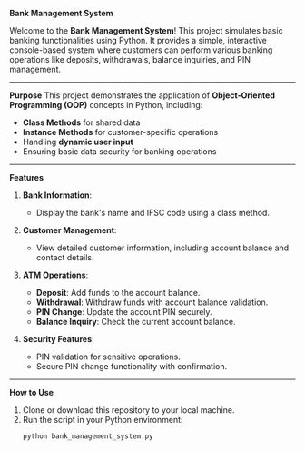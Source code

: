 **Bank Management System**

Welcome to the **Bank Management System**! This project simulates basic banking functionalities using Python. It provides a simple, interactive console-based system where customers can perform various banking operations like deposits, withdrawals, balance inquiries, and PIN management.

---

**Purpose**
This project demonstrates the application of **Object-Oriented Programming (OOP)** concepts in Python, including:
- **Class Methods** for shared data
- **Instance Methods** for customer-specific operations
- Handling **dynamic user input**
- Ensuring basic data security for banking operations

---

**Features**
1. **Bank Information**:
   - Display the bank's name and IFSC code using a class method.

2. **Customer Management**:
   - View detailed customer information, including account balance and contact details.

3. **ATM Operations**:
   - **Deposit**: Add funds to the account balance.
   - **Withdrawal**: Withdraw funds with account balance validation.
   - **PIN Change**: Update the account PIN securely.
   - **Balance Inquiry**: Check the current account balance.

4. **Security Features**:
   - PIN validation for sensitive operations.
   - Secure PIN change functionality with confirmation.

---

**How to Use**
1. Clone or download this repository to your local machine.
2. Run the script in your Python environment:
   ```bash
   python bank_management_system.py

